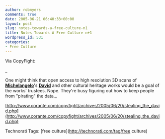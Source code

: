 ```yaml
---
author: robmyers
comments: true
date: 2005-06-21 06:40:33+00:00
layout: post
slug: notes-towards-a-free-culture-n1
title: Notes Towards A Free Culture n+1
wordpress_id: 531
categories:
- Free Culture
---
```


  
Via CopyFight:  
  
_  
  
One might think that open access to high resolution 3D scans of __[Michelangelo](http://en.wikipedia.org/wiki/Michelangelo_Buonarroti)__'s __[David](http://en.wikipedia.org/wiki/Michelangelo's_David)__ and other cultural heritage works would be a goal of the works' trustees. Nope. They're busy figuring out how to keep people from "pirating" the data._  


  
[http://www.corante.com/copyfight/archives/2005/06/20/stealing_the_david.php](http://www.corante.com/copyfight/archives/2005/06/20/stealing_the_david.php)  


  


Technorati Tags: [free culture](http://technorati.com/tag/free culture)

  


